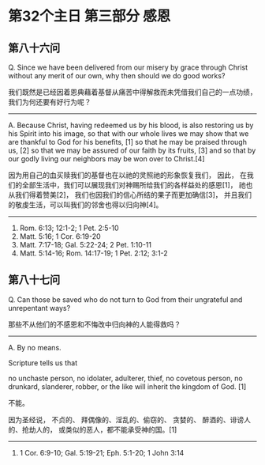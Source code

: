 # 第32个主日 第三部分 感恩

## 第八十六问

Q. Since we have been delivered
from our misery
by grace through Christ
without any merit of our own,
why then should we do good works?

我们既然是已经因着恩典藉着基督从痛苦中得解救而未凭借我们自己的一点功绩，我们为何还要有好行为呢？

---

A. Because Christ, having redeemed us by his blood,
is also restoring us by his Spirit into his image,
so that with our whole lives
we may show that we are thankful to God
for his benefits, [1]
so that he may be praised through us, [2]
so that we may be assured of our faith by its fruits, [3]
and so that by our godly living
our neighbors may be won over to Christ.[4]

因为用自己的血买赎我们的基督也在以祂的灵照祂的形象恢复我们，
因此，
在我们的全部生活中，我们可以展现我们对神赐所给我们的各样益处的感恩[1]，
祂也从我们得着赞美[2]，
我们也因我们的信心所结的果子而更加确信[3]，
并且我们的敬虔生活，可以叫我们的邻舍也得以归向神[4]。

---

1. Rom. 6:13; 12:1-2; 1 Pet. 2:5-10
2. Matt. 5:16; 1 Cor. 6:19-20
3. Matt. 7:17-18; Gal. 5:22-24; 2 Pet. 1:10-11
4. Matt. 5:14-16; Rom. 14:17-19; 1 Pet. 2:12; 3:1-2

## 第八十七问

Q. Can those be saved
who do not turn to God
from their ungrateful
and unrepentant ways?

那些不从他们的不感恩和不悔改中归向神的人能得救吗？

---

A. By no means.

Scripture tells us that

no unchaste person,
no idolater, adulterer, thief,
no covetous person,
no drunkard, slanderer, robber,
or the like
will inherit the kingdom of God. [1]

不能。

因为圣经说，
不贞的、
拜偶像的、淫乱的、偷窃的、
贪婪的、
醉酒的、诽谤人的、抢劫人的，
或类似的恶人，都不能承受神的国。[1]

---

1. 1 Cor. 6:9-10; Gal. 5:19-21; Eph. 5:1-20; 1 John 3:14

